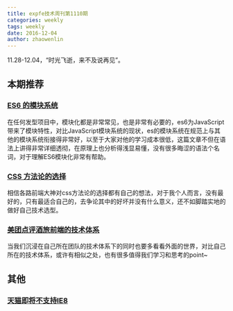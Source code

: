 ```yaml
---
title: expfe技术周刊第1110期
categories: weekly
tags: weekly
date: 2016-12-04
author: zhaowenlin
---
```

11.28-12.04，“时光飞逝，来不及说再见”。

## 本期推荐

### [ES6 的模块系统](https://segmentfault.com/a/1190000003410285)
在任何发型项目中，模块化都是非常常见，也是非常有必要的，es6为JavaScript带来了模块特性，对比JavaScript模块系统的现状，es的模块系统在规范上与其他的模块系统衔接得非常好，以至于大家对他的学习成本很低，这篇文章不但在语法上讲得非常详细透彻，在原理上也分析得浅显易懂，没有很多晦涩的语法个名词，对于理解ES6模块化非常有帮助。


### [CSS 方法论的选择](http://zcfy.cc/article/when-to-use-which-css-methodology-1828.html)
相信各路前端大神对css方法论的选择都有自己的想法，对于我个人而言，没有最好的，只有最适合自己的，去争论其中的好坏并没有什么意义，还不如脚踏实地的做好自己技术选型。

### [美团点评酒旅前端的技术体系](https://zhuanlan.zhihu.com/p/23976121)
当我们沉浸在自己所在团队的技术体系下的同时也要多看看外面的世界，对比自己所在的技术体系，或许有相似之处，也有很多值得我们学习和思考的point~
<!-- more -->

## 其他
### [天猫即将不支持IE8](https://zhuanlan.zhihu.com/p/24091492)